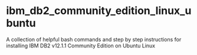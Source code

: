 # ibm_db2_community_edition_linux_ubuntu
A collection of helpful bash commands and step by step instructions for installing IBM DB2 v12.1.1 Community Edition on Ubuntu Linux
